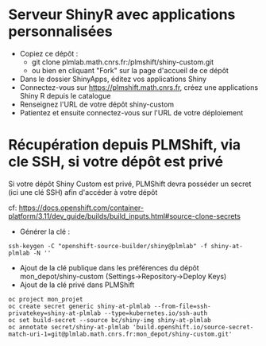# Serveur ShinyR avec applications personnalisées

- Copiez ce dépôt :
  - git clone plmlab.math.cnrs.fr:/plmshift/shiny-custom.git
  - ou bien en cliquant "Fork" sur la page d'accueil de ce dépôt
- Dans le dossier ShinyApps, éditez vos applications Shiny
- Connectez-vous sur https://plmshift.math.cnrs.fr, créez une applications Shiny R depuis le catalogue
- Renseignez l'URL de votre dépôt shiny-custom
- Patientez et ensuite connectez-vous sur l'URL de votre déploiement

# Récupération depuis PLMShift, via cle SSH, si votre dépôt est privé

Si votre dépôt Shiny Custom est privé, PLMShift devra posséder un secret (ici une clé SSH) afin d'accéder à votre dépôt

cf: https://docs.openshift.com/container-platform/3.11/dev_guide/builds/build_inputs.html#source-clone-secrets

- Générer la clé :
```
ssh-keygen -C "openshift-source-builder/shiny@plmlab" -f shiny-at-plmlab -N ''
```
- Ajout de la clé publique dans les préférences du dépôt mon_depot/shiny-custom (Settings->Repository->Deploy Keys)
- Ajout de la clé privé dans PLMShift
```
oc project mon_projet
oc create secret generic shiny-at-plmlab --from-file=ssh-privatekey=shiny-at-plmlab --type=kubernetes.io/ssh-auth
oc set build-secret --source bc/shiny-img shiny-at-plmlab
oc annotate secret/shiny-at-plmlab 'build.openshift.io/source-secret-match-uri-1=git@plmlab.math.cnrs.fr:mon_depot/shiny-custom.git'
```

